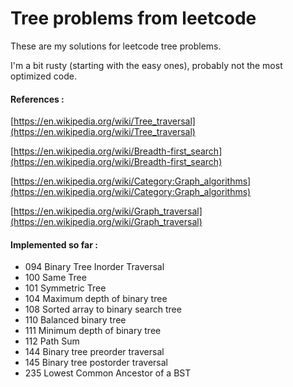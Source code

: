 # Tree problems from leetcode

These are my solutions for leetcode tree problems.

I'm a bit rusty (starting with the easy ones), probably not the most optimized code.

#### References :
[https://en.wikipedia.org/wiki/Tree_traversal](https://en.wikipedia.org/wiki/Tree_traversal)

[https://en.wikipedia.org/wiki/Breadth-first_search](https://en.wikipedia.org/wiki/Breadth-first_search)

[https://en.wikipedia.org/wiki/Category:Graph_algorithms](https://en.wikipedia.org/wiki/Category:Graph_algorithms)

[https://en.wikipedia.org/wiki/Graph_traversal](https://en.wikipedia.org/wiki/Graph_traversal)

#### Implemented so far :
- 094 Binary Tree Inorder Traversal
- 100 Same Tree
- 101 Symmetric Tree
- 104 Maximum depth of binary tree
- 108 Sorted array to binary search tree
- 110 Balanced binary tree
- 111 Minimum depth of binary tree
- 112 Path Sum
- 144 Binary tree preorder traversal
- 145 Binary tree postorder traversal
- 235 Lowest Common Ancestor of a BST
